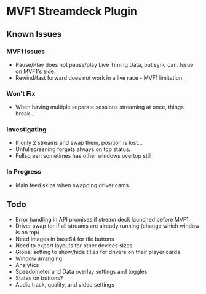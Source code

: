 # MVF1 Streamdeck Plugin

## Known Issues

### MVF1 Issues

- Pause/Play does not pause/play Live Timing Data, but sync can. Issue on MVF1's side.
- Rewind/fast forward does not work in a live race - MVF1 limitation.

### Won't Fix

- When having multiple separate sessions streaming at once, things break...

### Investigating

- If only 2 streams and swap them, position is lost...
- Unfullscreening forgets always on top status.
- Fullscreen sometimes has other windows overtop still

### In Progress

- Main feed skips when swapping driver cams.

## Todo

- Error handling in API promises if stream deck launched before MVF1
- Driver swap for if all streams are already running (change which window is on top)
- Need images in base64 for tile buttons
- Need to export layouts for other devices sizes
- Global setting to show/hide titles for drivers on their player cards
- Window arranging
- Analytics
- Speedometer and Data overlay settings and toggles
- States on buttons?
- Audio track, quality, and video settings
